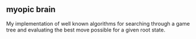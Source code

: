 ## myopic brain

My implementation of well known algorithms for searching through
a game tree and evaluating the best move possible for a given root
state.

